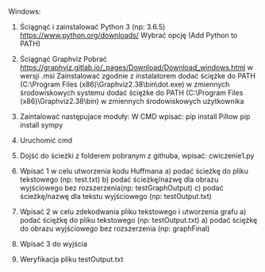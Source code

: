 Windows:

1. Ściągnąć i zainstalować Python 3 (np: 3.6.5)
https://www.python.org/downloads/
Wybrać opcję (Add Python to PATH) 

2. Ściągnąć Graphviz
Pobrać https://graphviz.gitlab.io/_pages/Download/Download_windows.html w wersji .msi
Zainstalować zgodnie z instalatorem
dodać ściężke do PATH (C:\Program Files (x86)\Graphviz2.38\bin\dot.exe) w zmiennych środowiskowych systemu
dodać ściężke do PATH (C:\Program Files (x86)\Graphviz2.38\bin) w zmiennych środowiskowych użytkownika

3. Zaintalować następujace moduły: 
W CMD wpisać: 
pip install Pillow
pip install sympy

4. Uruchomić cmd

5. Dojść do ścieżki z folderem pobranym z githuba, wpisać: cwiczenie1.py 

6. Wpisać 1 w celu utworzenia kodu Huffmana 
    a) podać ścieżkę do pliku tekstowego (np: test.txt)
    b) podać ścieżkę/nazwę dla obrazu wyjściowego bez rozszerzenia(np: testGraphOutput)
    c) podać ścieżkę/nazwę dla tekstu wyjściowego (np: testOutput.txt)

7. Wpisać 2 w celu zdekodwania pliku tekstowego i utworzenia grafu
    a) podać ściężkę do pliku tekstowego (np: testOutput.txt)
    a) podać ściężkę do obrazu wyjściowego bez rozszerzenia (np: graphFinal)

8. Wpisać 3 do wyjścia

9. Weryfikacja pliku testOutput.txt
